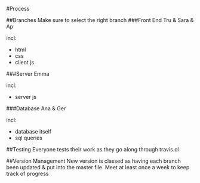 #Process

##Branches
Make sure to select the right branch
###Front End
Tru & Sara & Ap

incl:
- html
- css
- client js

###Server
Emma

incl:
- server js

###Database
Ana & Ger

incl:
- database itself
- sql queries

##Testing
Everyone tests their work as they go along through travis.cl

##Version Management
New version is classed as having each branch been updated & put into the master file.
Meet at least once a week to keep track of progress
